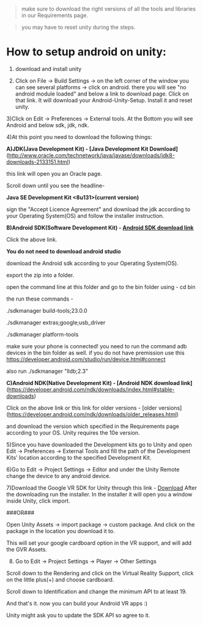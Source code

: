 > make sure to download the right versions of all the tools and libraries in our Requirements page.
 
> you may have to reset unity during the steps.

# How to setup android on unity:
1) download and install unity

2) Click on File -> Build Settings -> on the left corner of the window you can see several platforms -> click on android.
there you will see "no android module loaded" and below a link to download page. Click on that link. It will download your Android-Unity-Setup. Install it and reset unity.

3)Click on Edit -> Preferences -> External tools. At the Bottom you will see Android and below sdk, jdk, ndk.

4)At this point you need to download the following things:

**A)JDK(Java Development Kit) - [Java Development Kit Download]**(http://www.oracle.com/technetwork/java/javase/downloads/jdk8-downloads-2133151.html)

this link will open you an Oracle page.

Scroll down until you see the headline-

**Java SE Development Kit <8u131>(current version)**

sign the "Accept Licence Agreement" and download the jdk according to your Operating System(OS) and follow the installer instruction.

**B)Android SDK(Software Development Kit) - [Android SDK download link](https://androidsdkoffline.blogspot.co.il/p/android-sdk-tools.html)**

Click the above link.

**You do not need to download android studio**

download the Android sdk according to your Operating System(OS).

export the zip into a folder.

open the command line at this folder and go to the bin folder using  - cd bin

the run these commands -

./sdkmanager build-tools;23.0.0

./sdkmanager extras;google;usb_driver

./sdkmanager platform-tools

make sure your phone is connected! you need to run the command adb devices in the bin folder as well.
if you do not have premission use this https://developer.android.com/studio/run/device.html#connect

also run ./sdkmanager "lldb;2.3"

**C)Android NDK(Native Development Kit) - [Android NDK download link]**(https://developer.android.com/ndk/downloads/index.html#stable-downloads)

Click on the above link or this link for older versions -  [older versions]
(https://developer.android.com/ndk/downloads/older_releases.html)

and download the version which specified in the Requirements page according to your OS.
Unity requires the 10e version.

5)Since you have downloaded the Development kits go to Unity and open Edit -> Preferences -> External Tools
and fill the path of the Development Kits' location according to the specified Development Kit. 

6)Go to Edit -> Project Settings -> Editor and under the Unity Remote change the device to any android device.

7)Download the Google VR SDK for Unity through this link - [Download](https://developers.google.com/vr/unity/download)
After the downloading run the installer. In the installer it will open you a window inside Unity, click import.

###OR### 

Open Unity Assets -> import package -> custom package. And click on the package in the location you download it to.

This will set your google cardboard option in the VR support, and will add the GVR Assets.

8) Go to Edit -> Project Settings -> Player -> Other Settings

Scroll down to the Rendering and click on the Virtual Reality Support, click on the little plus(+) and choose cardboard.

Scroll down to Identification and change the minimum API to at least 19.

And that's it. now you can build your Android VR apps :)

Unity might ask you to update the SDK API so agree to it.
